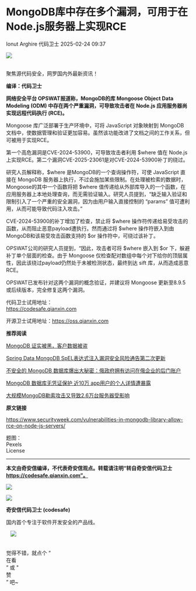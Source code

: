 #  MongoDB库中存在多个漏洞，可用于在Node.js服务器上实现RCE   
Ionut Arghire  代码卫士   2025-02-24 09:37  
  
![](https://mmbiz.qpic.cn/mmbiz_gif/Az5ZsrEic9ot90z9etZLlU7OTaPOdibteeibJMMmbwc29aJlDOmUicibIRoLdcuEQjtHQ2qjVtZBt0M5eVbYoQzlHiaw/640?wx_fmt=gif "")  
  
   
聚焦源代码安全，网罗国内外最新资讯！  
  
**编译：代码卫士**  
  
**网络安全平台 OPSWAT报道称，MongoDB的库 Mongoose Object Data Modeling (ODM) 中存在两个严重漏洞，可导致攻击者在 Node.js 应用服务器尚实现远程代码执行 (RCE)。**  
  
  
  
Mongoose 库广泛部署于生产环境中，可将 JavaScript 对象映射到 MongoDB 文档中，使数据管理和验证更加容易。虽然该功能改进了文档之间的工作关系，但可被用于实现RCE。  
  
第一个高危漏洞是CVE-2024-53900，可导致攻击者利用 $where 值在 Node.js上实现RCE。第二个漏洞CVE-2025-23061是对CVE-2024-53900补丁的绕过。  
  
研究人员解释称，$where 是MongoDB的一个查询操作符，可使 JavaScript 直接在 MongoDB 服务器上执行，不过会施加某些限制。在处理被检索的数据时，Mongoose的其中一个函数将把 $where 值传递给从外部库导入的一个函数，在应用服务器上本地处理查询，而无需验证输入。研究人员提到，“缺乏输入验证和限制引入了一个严重的安全漏洞，因为由用户输入直接控制的 “params” 值可遭利用，从而可能导致代码注入攻击。”  
  
CVE-2024-53900的补丁增加了检查，禁止将 $where 操作符传递给易受攻击的函数，从而阻止恶意payload遭执行。然而通过将 $where 操作符嵌入到由 MongoDB和该易受攻击函数支持的 $or 操作符中，可绕过该补丁。  
  
OPSWAT公司的研究人员提到，“因此，攻击者可将 $where 嵌入到 $or 下，躲避补丁单个层面的检查。由于 Mongoose 仅检查配对数组中每个对下给你的顶层属性，因此该绕过payload仍然处于未被检测状态，最终到达 sift 库，从而造成恶意RCE。  
  
OPSWAT已发布针对这两个漏洞的概念验证，并建议将 Mongoose 更新至8.9.5或后续版本，完全修复这两个漏洞。  
  
  
  
代码卫士试用地址：  
https://codesafe.qianxin.com  
  
开源卫士试用地址：https://oss.qianxin.com  
  
  
  
  
  
  
  
  
  
  
  
  
  
**推荐阅读**  
  
[MongoDB 证实被黑，客户数据被盗](https://mp.weixin.qq.com/s?__biz=MzI2NTg4OTc5Nw==&mid=2247518402&idx=2&sn=e0b6f6d8b89ce610fc6fce3432021ea2&scene=21#wechat_redirect)  
  
  
[Spring Data MongoDB SpEL表达式注入漏洞安全风险通告第二次更新](https://mp.weixin.qq.com/s?__biz=MzI2NTg4OTc5Nw==&mid=2247512551&idx=3&sn=1d82552fab1461f66ca02457161cf83b&scene=21#wechat_redirect)  
  
  
[不安全的 MongoDB 数据库爆出大秘密：俄政府拥有访问在俄企业的后门账户](https://mp.weixin.qq.com/s?__biz=MzI2NTg4OTc5Nw==&mid=2247489157&idx=1&sn=ffae4c8c39b319aa67c2f4bcaacf8228&scene=21#wechat_redirect)  
  
  
[MongoDB 数据库无凭证保护 近10万 app用户的个人详情遭暴露](https://mp.weixin.qq.com/s?__biz=MzI2NTg4OTc5Nw==&mid=2247487868&idx=1&sn=7e7fc0ace6169cd75995a967527b6146&scene=21#wechat_redirect)  
  
  
[大规模MongoDB勒索攻击又导致2.6万台服务器受影响](https://mp.weixin.qq.com/s?__biz=MzI2NTg4OTc5Nw==&mid=2247485472&idx=1&sn=545ccd6571378ad4b8cb4a3481b04887&scene=21#wechat_redirect)  
  
  
  
  
  
**原文链接**  
  
https://www.securityweek.com/vulnerabilities-in-mongodb-library-allow-rce-on-node-js-servers/  
  
  
题图：  
Pexels   
License  
  
****  
**本文由奇安信编译，不代表奇安信观点。转载请注明“转自奇安信代码卫士 https://codesafe.qianxin.com”。**  
  
  
  
  
![](https://mmbiz.qpic.cn/mmbiz_jpg/oBANLWYScMSf7nNLWrJL6dkJp7RB8Kl4zxU9ibnQjuvo4VoZ5ic9Q91K3WshWzqEybcroVEOQpgYfx1uYgwJhlFQ/640?wx_fmt=jpeg "")  
  
![](https://mmbiz.qpic.cn/mmbiz_jpg/oBANLWYScMSN5sfviaCuvYQccJZlrr64sRlvcbdWjDic9mPQ8mBBFDCKP6VibiaNE1kDVuoIOiaIVRoTjSsSftGC8gw/640?wx_fmt=jpeg "")  
  
**奇安信代码卫士 (codesafe)**  
  
国内首个专注于软件开发安全的产品线。  
  
   ![](https://mmbiz.qpic.cn/mmbiz_gif/oBANLWYScMQ5iciaeKS21icDIWSVd0M9zEhicFK0rbCJOrgpc09iaH6nvqvsIdckDfxH2K4tu9CvPJgSf7XhGHJwVyQ/640?wx_fmt=gif "")  
  
   
觉得不错，就点个 “  
在看  
” 或 "  
赞  
” 吧~  
  
